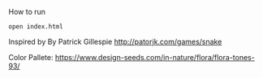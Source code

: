 How to run

``` open index.html ```

Inspired by By Patrick Gillespie http://patorjk.com/games/snake

Color Pallete: https://www.design-seeds.com/in-nature/flora/flora-tones-93/
